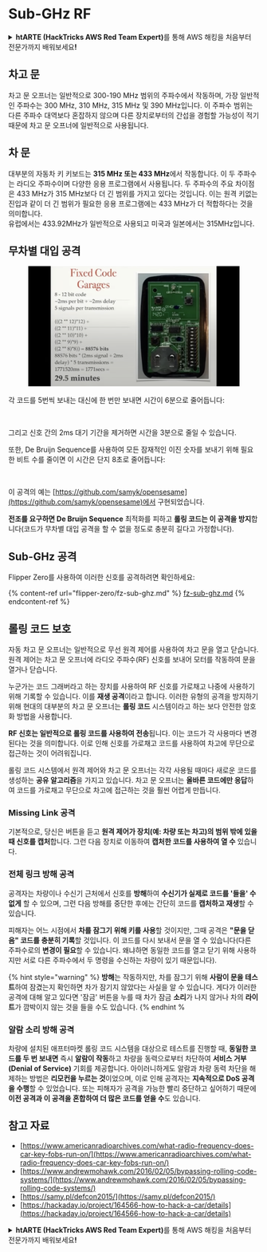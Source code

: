 # Sub-GHz RF

<details>

<summary><strong>htARTE (HackTricks AWS Red Team Expert)</strong>를 통해 AWS 해킹을 처음부터 전문가까지 배워보세요<strong>!</strong></summary>

HackTricks를 지원하는 다른 방법:

* **회사를 HackTricks에서 광고하거나 HackTricks를 PDF로 다운로드**하려면 [**SUBSCRIPTION PLANS**](https://github.com/sponsors/carlospolop)를 확인하세요!
* [**공식 PEASS & HackTricks 스웨그**](https://peass.creator-spring.com)를 얻으세요.
* [**The PEASS Family**](https://opensea.io/collection/the-peass-family)를 발견하세요. 독점적인 [**NFTs**](https://opensea.io/collection/the-peass-family) 컬렉션입니다.
* 💬 [**Discord 그룹**](https://discord.gg/hRep4RUj7f) 또는 [**텔레그램 그룹**](https://t.me/peass)에 **참여**하거나 **Twitter** 🐦 [**@carlospolopm**](https://twitter.com/hacktricks_live)을 **팔로우**하세요.
* **Hacking 트릭을 공유하려면** [**HackTricks**](https://github.com/carlospolop/hacktricks) 및 [**HackTricks Cloud**](https://github.com/carlospolop/hacktricks-cloud) github 저장소에 PR을 제출하세요.

</details>

## 차고 문

차고 문 오프너는 일반적으로 300-190 MHz 범위의 주파수에서 작동하며, 가장 일반적인 주파수는 300 MHz, 310 MHz, 315 MHz 및 390 MHz입니다. 이 주파수 범위는 다른 주파수 대역보다 혼잡하지 않으며 다른 장치로부터의 간섭을 경험할 가능성이 적기 때문에 차고 문 오프너에 일반적으로 사용됩니다.

## 차 문

대부분의 자동차 키 키보드는 **315 MHz 또는 433 MHz**에서 작동합니다. 이 두 주파수는 라디오 주파수이며 다양한 응용 프로그램에서 사용됩니다. 두 주파수의 주요 차이점은 433 MHz가 315 MHz보다 더 긴 범위를 가지고 있다는 것입니다. 이는 원격 키없는 진입과 같이 더 긴 범위가 필요한 응용 프로그램에는 433 MHz가 더 적합하다는 것을 의미합니다.\
유럽에서는 433.92MHz가 일반적으로 사용되고 미국과 일본에서는 315MHz입니다.

## **무차별 대입 공격**

<figure><img src="../../.gitbook/assets/image (4) (3) (2).png" alt=""><figcaption></figcaption></figure>

각 코드를 5번씩 보내는 대신에 한 번만 보내면 시간이 6분으로 줄어듭니다:

<figure><img src="../../.gitbook/assets/image (1) (1) (2) (2).png" alt=""><figcaption></figcaption></figure>

그리고 신호 간의 2ms 대기 기간을 제거하면 시간을 3분으로 줄일 수 있습니다.

또한, De Bruijn Sequence를 사용하여 모든 잠재적인 이진 숫자를 보내기 위해 필요한 비트 수를 줄이면 이 시간은 단지 8초로 줄어듭니다:

<figure><img src="../../.gitbook/assets/image (5) (2) (3).png" alt=""><figcaption></figcaption></figure>

이 공격의 예는 [https://github.com/samyk/opensesame](https://github.com/samyk/opensesame)에서 구현되었습니다.

**전조를 요구하면 De Bruijn Sequence** 최적화를 피하고 **롤링 코드는 이 공격을 방지**합니다(코드가 무차별 대입 공격을 할 수 없을 정도로 충분히 길다고 가정합니다).

## Sub-GHz 공격

Flipper Zero를 사용하여 이러한 신호를 공격하려면 확인하세요:

{% content-ref url="flipper-zero/fz-sub-ghz.md" %}
[fz-sub-ghz.md](flipper-zero/fz-sub-ghz.md)
{% endcontent-ref %}

## 롤링 코드 보호

자동 차고 문 오프너는 일반적으로 무선 원격 제어를 사용하여 차고 문을 열고 닫습니다. 원격 제어는 차고 문 오프너에 라디오 주파수(RF) 신호를 보내어 모터를 작동하여 문을 열거나 닫습니다.

누군가는 코드 그래버라고 하는 장치를 사용하여 RF 신호를 가로채고 나중에 사용하기 위해 기록할 수 있습니다. 이를 **재생 공격**이라고 합니다. 이러한 유형의 공격을 방지하기 위해 현대의 대부분의 차고 문 오프너는 **롤링 코드** 시스템이라고 하는 보다 안전한 암호화 방법을 사용합니다.

**RF 신호는 일반적으로 롤링 코드를 사용하여 전송**됩니다. 이는 코드가 각 사용마다 변경된다는 것을 의미합니다. 이로 인해 신호를 가로채고 코드를 사용하여 차고에 무단으로 접근하는 것이 어려워집니다.

롤링 코드 시스템에서 원격 제어와 차고 문 오프너는 각각 사용될 때마다 새로운 코드를 생성하는 **공유 알고리즘**을 가지고 있습니다. 차고 문 오프너는 **올바른 코드에만 응답**하여 코드를 가로채고 무단으로 차고에 접근하는 것을 훨씬 어렵게 만듭니다.

### **Missing Link 공격**

기본적으로, 당신은 버튼을 듣고 **원격 제어가 장치(예: 차량 또는 차고)의 범위 밖에 있을 때 신호를 캡처**합니다. 그런 다음 장치로 이동하여 **캡처한 코드를 사용하여 열 수** 있습니다.

### 전체 링크 방해 공격

공격자는 차량이나 수신기 근처에서 신호를 **방해**하여 **수신기가 실제로 코드를 '들을' 수 없게** 할 수 있으며, 그런 다음 방해를 중단한 후에는 간단히 코드를 **캡처하고 재생**할 수 있습니다.

피해자는 어느 시점에서 **차를 잠그기 위해 키를 사용**할 것이지만, 그때 공격은 **"문을 닫음" 코드를 충분히 기록**할 것입니다. 이 코드를 다시 보내서 문을 열 수 있습니다(다른 주파수로의 **변경이 필요**할 수 있습니다. 왜냐하면 동일한 코드를 열고 닫기 위해 사용하지만 서로 다른 주파수에서 두 명령을 수신하는 차량이 있기 때문입니다).

{% hint style="warning" %}
**방해**는 작동하지만, 차를 잠그기 위해 **사람이 문을 테스트**하여 잠겼는지 확인하면 차가 잠기지 않았다는 사실을 알 수 있습니다. 게다가 이러한 공격에 대해 알고 있다면 '잠금' 버튼을 누를 때 차가 잠금 **소리**가 나지 않거나 차의 **라이트**가 깜박이지 않는 것을 들을 수도 있습니다.
{% endhint %
### 알람 소리 방해 공격

차량에 설치된 애프터마켓 롤링 코드 시스템을 대상으로 테스트를 진행할 때, **동일한 코드를 두 번 보내면** 즉시 **알람이 작동**하고 차량을 동력으로부터 차단하여 **서비스 거부(Denial of Service)** 기회를 제공합니다. 아이러니하게도 알람과 차량 동력 차단을 해제하는 방법은 **리모컨을 누르는 것**이었으며, 이로 인해 공격자는 **지속적으로 DoS 공격을 수행**할 수 있었습니다. 또는 피해자가 공격을 가능한 빨리 중단하고 싶어하기 때문에 **이전 공격과 이 공격을 혼합하여 더 많은 코드를 얻을 수**도 있습니다.

## 참고 자료

* [https://www.americanradioarchives.com/what-radio-frequency-does-car-key-fobs-run-on/](https://www.americanradioarchives.com/what-radio-frequency-does-car-key-fobs-run-on/)
* [https://www.andrewmohawk.com/2016/02/05/bypassing-rolling-code-systems/](https://www.andrewmohawk.com/2016/02/05/bypassing-rolling-code-systems/)
* [https://samy.pl/defcon2015/](https://samy.pl/defcon2015/)
* [https://hackaday.io/project/164566-how-to-hack-a-car/details](https://hackaday.io/project/164566-how-to-hack-a-car/details)

<details>

<summary><strong>htARTE (HackTricks AWS Red Team Expert)</strong>를 통해 AWS 해킹을 처음부터 전문가까지 배워보세요<strong>!</strong></summary>

HackTricks를 지원하는 다른 방법:

* HackTricks에서 **회사 광고를 보거나 HackTricks를 PDF로 다운로드**하려면 [**SUBSCRIPTION PLANS**](https://github.com/sponsors/carlospolop)를 확인하세요!
* [**공식 PEASS & HackTricks 스웨그**](https://peass.creator-spring.com)를 구매하세요.
* 독점적인 [**NFTs**](https://opensea.io/collection/the-peass-family) 컬렉션인 [**The PEASS Family**](https://opensea.io/collection/the-peass-family)를 발견하세요.
* 💬 [**Discord 그룹**](https://discord.gg/hRep4RUj7f) 또는 [**텔레그램 그룹**](https://t.me/peass)에 **참여**하거나 **Twitter** 🐦 [**@carlospolopm**](https://twitter.com/hacktricks_live)을 **팔로우**하세요.
* **HackTricks**와 **HackTricks Cloud** github 저장소에 PR을 제출하여 여러분의 해킹 기교를 공유하세요.

</details>
